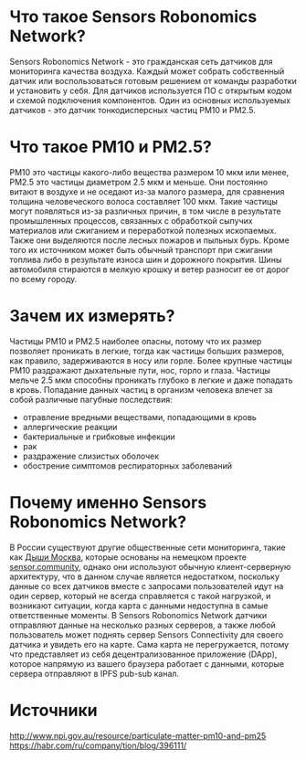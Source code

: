 # Что такое Sensors Robonomics Network?

Sensors Robonomics Network - это гражданская сеть датчиков для мониторинга качества воздуха. Каждый может собрать собственный датчик или воспользоваться готовым решением от команды разработки и установить у себя. Для датчиков используется ПО с открытым кодом и схемой подключения компонентов. Один из основных используемых датчиков - это датчик тонкодисперсных частиц PM10 и PM2.5.

# Что такое PM10 и PM2.5?

PM10 это частицы какого-либо вещества размером 10 мкм или менее, PM2.5 это частицы диаметром 2.5 мкм и меньше. Они постоянно витают в воздухе и не оседают из-за малого размера, для сравнения толщина человеческого волоса составляет 100 мкм. Такие частицы могут появляться из-за различных причин, в том числе в результате промышленных процессов, связанных с обработкой сыпучих материалов или сжиганием и переработкой полезных ископаемых. Также они выделяются после лесных пожаров и пыльных бурь. Кроме того их источником может быть обычный транспорт при сжигании топлива либо в результате износа шин и дорожного покрытия. Шины автомобиля стираются в мелкую крошку и ветер разносит ее от дорог по всему городу.

# Зачем их измерять?

Частицы PM10 и PM2.5 наиболее опасны, потому что их размер позволяет проникать в легкие, тогда как частицы больших размеров, как правило, задерживаются в носу или горле. Более крупные частицы PM10 раздражают дыхательные пути, нос, горло и глаза. Частицы мельче 2.5 мкм способны проникать глубоко в легкие и даже попадать в кровь. Попадание данных частиц в организм человека влечет за собой различные пагубные последствия:
- отравление вредными веществами, попадающими в кровь
- аллергические реакции
- бактериальные и грибковые инфекции
- рак
- раздражение слизистых оболочек
- обострение симптомов респираторных заболеваний

# Почему именно Sensors Robonomics Network?

В России существуют другие общественные сети мониторинга, такие как [Дыши Москва](https://breathe.moscow/), которые основаны на немецком проекте [sensor.community](https://sensor.community/ru/), однако они используют обычную клиент-серверную архитектуру, что в данном случае является недостатком, поскольку данные со всех датчиков вместе с запросами пользователей идут на один сервер, который не всегда справляется с такой нагрузкой, и возникают ситуации, когда карта с данными недоступна в самые ответственные моменты. В Sensors Robonomics Network датчики отправляют данные на несколько разных серверов, а также любой пользователь может поднять сервер Sensors Connectivity для своего датчика и увидеть его на карте. Сама карта не перегружается, потому что представляет из себя децентрализованное приложение (DApp), которое напрямую из вашего браузера работает с данными, которые сервера отправляют в IPFS pub-sub канал.


# Источники
http://www.npi.gov.au/resource/particulate-matter-pm10-and-pm25
https://habr.com/ru/company/tion/blog/396111/
